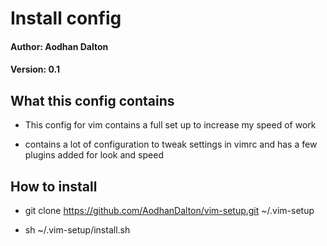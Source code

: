 <h1>Install config</h1>
<h4> Author: Aodhan Dalton </h4>
<h4> Version: 0.1 </h4>

<h2> What this config contains </h2>

 - This config for vim contains a full set up to increase my speed of work

 - contains a lot of configuration to tweak settings in vimrc and has a few plugins added for look and speed

<h2> How to install </h2>

 - git clone https://github.com/AodhanDalton/vim-setup.git ~/.vim-setup

 - sh ~/.vim-setup/install.sh
